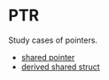 # PTR

Study cases of pointers.

- [shared pointer](./sp/multi_threads.cpp)
- [derived shared struct](./sp/derived_shared.cpp)
